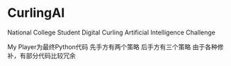 # CurlingAI
National College Student Digital Curling Artificial Intelligence Challenge

My Player为最终Python代码
先手方有两个策略
后手方有三个策略
由于各种修补，有部分代码比较冗余
